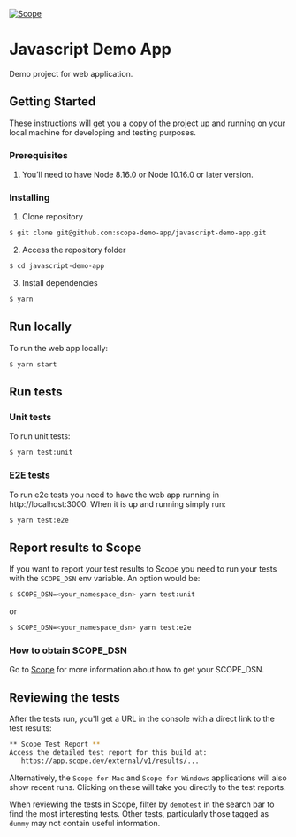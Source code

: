 [![Scope](https://app.scope.dev/api/badge/50bc7622-9b17-4cde-a936-bb4cdd02d522/default)](https://app.scope.dev/external/v1/inspect/f0a213f0-b550-4bb0-a651-c1d5b9eff041/50bc7622-9b17-4cde-a936-bb4cdd02d522/default)

# Javascript Demo App

Demo project for web application.

## Getting Started

These instructions will get you a copy of the project up and running on your local machine for developing and testing purposes.

### Prerequisites

1. You’ll need to have Node 8.16.0 or Node 10.16.0 or later version.

### Installing

1. Clone repository

```bash
$ git clone git@github.com:scope-demo-app/javascript-demo-app.git
```

2. Access the repository folder

```bash
$ cd javascript-demo-app
```

3. Install dependencies

```bash
$ yarn
```

## Run locally

To run the web app locally:

```bash
$ yarn start
```

## Run tests

### Unit tests

To run unit tests:

```bash
$ yarn test:unit
```

### E2E tests

To run e2e tests you need to have the web app running in http://localhost:3000. When it is up and running simply run:

```bash
$ yarn test:e2e
```

## Report results to Scope

If you want to report your test results to Scope you need to run your tests with the `SCOPE_DSN` env variable. An option would be:

```bash
$ SCOPE_DSN=<your_namespace_dsn> yarn test:unit
```

or

```bash
$ SCOPE_DSN=<your_namespace_dsn> yarn test:e2e
```

### How to obtain SCOPE_DSN

Go to [Scope](https://app.scope.dev/) for more information about how to get your SCOPE_DSN.

## Reviewing the tests

After the tests run, you'll get a URL in the console with a direct link to the test results:

```bash
** Scope Test Report **
Access the detailed test report for this build at:
   https://app.scope.dev/external/v1/results/...
```

Alternatively, the `Scope for Mac` and `Scope for Windows` applications will also show recent runs. Clicking on these will take you directly to the test reports.

When reviewing the tests in Scope, filter by `demotest` in the search bar to find the most interesting tests. Other tests, particularly those tagged as `dummy` may not contain useful information.
